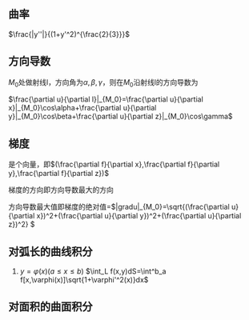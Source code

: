 ## 曲率
$\frac{|y''|}{(1+y'^2)^{\frac{2}{3}}}$

## 方向导数
$M_0$处做射线l，方向角为$\alpha,\beta,\gamma$，则在$M_0$沿射线l的方向导数为

$\frac{\partial u}{\partial l}|_{M_0}=\frac{\partial u}{\partial x}|_{M_0}\cos\alpha+\frac{\partial u}{\partial y}|_{M_0}\cos\beta+\frac{\partial u}{\partial z}|_{M_0}\cos\gamma$

## 梯度
是个向量，即$(\frac{\partial f}{\partial x},\frac{\partial f}{\partial y},\frac{\partial f}{\partial z})$

梯度的方向即方向导数最大的方向

方向导数最大值即梯度的绝对值=$|gradu|_{M_0}=\sqrt{(\frac{\partial u}{\partial x})^2+(\frac{\partial u}{\partial y})^2+(\frac{\partial u}{\partial z})^2} $

## 对弧长的曲线积分
1. $y=\varphi(x) (a\leq x\leq b)$
$\int_L f(x,y)dS=\int^b_a f[x,\varphi(x)]\sqrt{1+\varphi'^2(x)}dx$

## 对面积的曲面积分